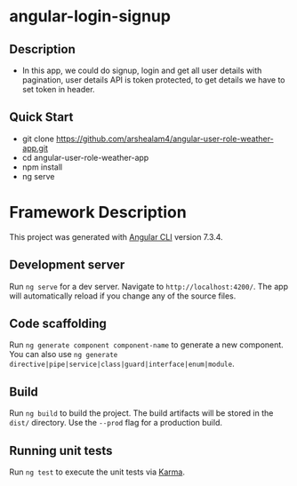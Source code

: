 # angular-login-signup

## Description

* In this app, we could do signup, login and get all user details with pagination, user details API is token protected, to get details we have to set token in header.


## Quick Start

* git clone https://github.com/arshealam4/angular-user-role-weather-app.git
* cd angular-user-role-weather-app
* npm install
* ng serve


# Framework Description

This project was generated with [Angular CLI](https://github.com/angular/angular-cli) version 7.3.4.

## Development server

Run `ng serve` for a dev server. Navigate to `http://localhost:4200/`. The app will automatically reload if you change any of the source files.

## Code scaffolding

Run `ng generate component component-name` to generate a new component. You can also use `ng generate directive|pipe|service|class|guard|interface|enum|module`.

## Build

Run `ng build` to build the project. The build artifacts will be stored in the `dist/` directory. Use the `--prod` flag for a production build.

## Running unit tests

Run `ng test` to execute the unit tests via [Karma](https://karma-runner.github.io).
